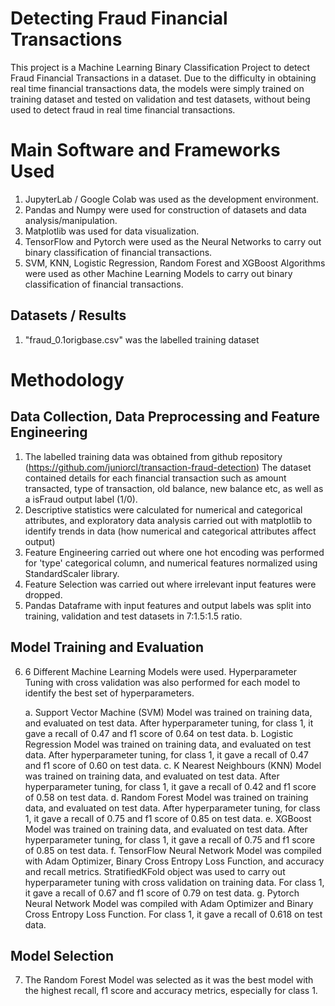 # Detecting Fraud Financial Transactions

This project is a Machine Learning Binary Classification Project to detect Fraud Financial Transactions in a dataset. Due to the difficulty in obtaining real time financial transactions data,
the models were simply trained on training dataset and tested on validation and test datasets, without being used to detect fraud in real time financial transactions.

# Main Software and Frameworks Used
1. JupyterLab / Google Colab was used as the development environment.
2. Pandas and Numpy were used for construction of datasets and data analysis/manipulation.
3. Matplotlib was used for data visualization.
4. TensorFlow and Pytorch were used as the Neural Networks to carry out binary classification of financial transactions.
5. SVM, KNN, Logistic Regression, Random Forest and XGBoost Algorithms were used as other Machine Learning Models to carry out binary classification of financial transactions.

## Datasets / Results
1. "fraud_0.1origbase.csv" was the labelled training dataset 

# Methodology

## Data Collection, Data Preprocessing and Feature Engineering
1. The labelled training data was obtained from github repository (https://github.com/juniorcl/transaction-fraud-detection) The dataset contained details for each financial transaction such as amount transacted, type of transaction, old balance, new balance etc, as well as a isFraud output label (1/0).
2. Descriptive statistics were calculated for numerical and categorical attributes, and exploratory data analysis carried out with matplotlib to identify trends in data (how numerical and categorical attributes affect output)
3. Feature Engineering carried out where one hot encoding was performed for 'type' categorical column, and numerical features normalized using StandardScaler library.
4. Feature Selection was carried out where irrelevant input features were dropped.
5. Pandas Dataframe with input features and output labels was split into training, validation and test datasets in 7:1.5:1.5 ratio.

## Model Training and Evaluation
6. 6 Different Machine Learning Models were used. Hyperparameter Tuning with cross validation was also performed for each model to identify the best set of hyperparameters.
   
   a. Support Vector Machine (SVM) Model was trained on training data, and evaluated on test data. After hyperparameter tuning, for class 1, it gave a recall of 0.47 and f1 score of 0.64 on test data.
   b. Logistic Regression Model was trained on training data, and evaluated on test data. After hyperparameter tuning, for class 1, it gave a recall of 0.47 and f1 score of 0.60 on test data.
   c. K Nearest Neighbours (KNN) Model was trained on training data, and evaluated on test data. After hyperparameter tuning, for class 1, it gave a recall of 0.42 and f1 score of 0.58 on test data.
   d. Random Forest Model was trained on training data, and evaluated on test data. After hyperparameter tuning, for class 1, it gave a recall of 0.75 and f1 score of 0.85 on test data.
   e. XGBoost Model was trained on training data, and evaluated on test data. After hyperparameter tuning, for class 1, it gave a recall of 0.75 and f1 score of 0.85 on test data.
   f. TensorFlow Neural Network Model was compiled with Adam Optimizer, Binary Cross Entropy Loss Function, and accuracy and recall metrics. StratifiedKFold object was used to carry out hyperparameter tuning with cross validation on training data. For class 1, it gave a recall of 0.67 and f1 score of 0.79 on test data. 
   g. Pytorch Neural Network Model was compiled with Adam Optimizer and Binary Cross Entropy Loss Function. For class 1, it gave a recall of 0.618 on test data.

## Model Selection
7. The Random Forest Model was selected as it was the best model with the highest recall, f1 score and accuracy metrics, especially for class 1.

